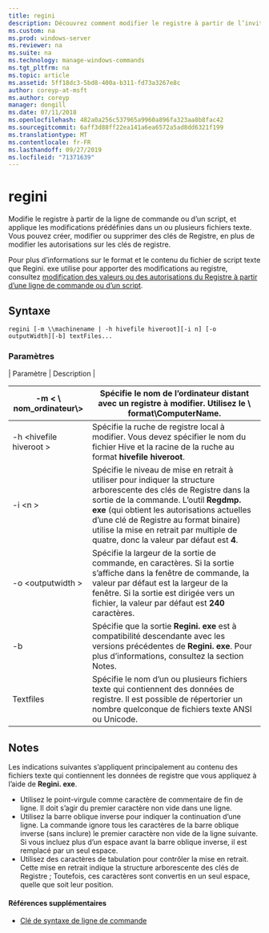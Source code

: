 ```yaml
---
title: regini
description: Découvrez comment modifier le registre à partir de l’invite de commandes ou à l’aide d’un script.
ms.custom: na
ms.prod: windows-server
ms.reviewer: na
ms.suite: na
ms.technology: manage-windows-commands
ms.tgt_pltfrm: na
ms.topic: article
ms.assetid: 5ff18dc3-5bd8-400a-b311-fd73a3267e8c
author: coreyp-at-msft
ms.author: coreyp
manager: dongill
ms.date: 07/11/2018
ms.openlocfilehash: 482a0a256c537965a9960a896fa323aa8b8fac42
ms.sourcegitcommit: 6aff3d88ff22ea141a6ea6572a5ad8dd6321f199
ms.translationtype: MT
ms.contentlocale: fr-FR
ms.lasthandoff: 09/27/2019
ms.locfileid: "71371639"
---
```

# <a name="regini"></a>regini

Modifie le registre à partir de la ligne de commande ou d’un script, et applique les modifications prédéfinies dans un ou plusieurs fichiers texte. Vous pouvez créer, modifier ou supprimer des clés de Registre, en plus de modifier les autorisations sur les clés de registre.

Pour plus d’informations sur le format et le contenu du fichier de script texte que Regini. exe utilise pour apporter des modifications au registre, consultez [modification des valeurs ou des autorisations du Registre à partir d’une ligne de commande ou d’un script](https://support.microsoft.com/help/264584/how-to-change-registry-values-or-permissions-from-a-command-line-or-a).

## <a name="syntax"></a>Syntaxe

```
regini [-m \\machinename | -h hivefile hiveroot][-i n] [-o outputWidth][-b] textFiles...
```

### <a name="parameters"></a>Paramètres

| Paramètre | Description |

|-m \< \\ nom_ordinateur\\>|Spécifie le nom de l’ordinateur distant avec un registre à modifier. Utilisez le  **\\ format\\ComputerName**.|
|---------------------|-|
|-h \<hivefile hiveroot >|Spécifie la ruche de registre local à modifier. Vous devez spécifier le nom du fichier Hive et la racine de la ruche au format **hivefile hiveroot**.|
|-i \<n >|Spécifie le niveau de mise en retrait à utiliser pour indiquer la structure arborescente des clés de Registre dans la sortie de la commande. L’outil **Regdmp. exe** (qui obtient les autorisations actuelles d’une clé de Registre au format binaire) utilise la mise en retrait par multiple de quatre, donc la valeur par défaut est **4**.|
|-o \<outputwidth >|Spécifie la largeur de la sortie de commande, en caractères. Si la sortie s’affiche dans la fenêtre de commande, la valeur par défaut est la largeur de la fenêtre. Si la sortie est dirigée vers un fichier, la valeur par défaut est **240** caractères.|
|-b|Spécifie que la sortie **Regini. exe** est à compatibilité descendante avec les versions précédentes de **Regini. exe**. Pour plus d’informations, consultez la section Notes.|
|Textfiles|Spécifie le nom d’un ou plusieurs fichiers texte qui contiennent des données de registre. Il est possible de répertorier un nombre quelconque de fichiers texte ANSI ou Unicode.|

## <a name="remarks"></a>Notes

Les indications suivantes s’appliquent principalement au contenu des fichiers texte qui contiennent les données de registre que vous appliquez à l’aide de **Regini. exe**.
-   Utilisez le point-virgule comme caractère de commentaire de fin de ligne. Il doit s’agir du premier caractère non vide dans une ligne.
-   Utilisez la barre oblique inverse pour indiquer la continuation d’une ligne. La commande ignore tous les caractères de la barre oblique inverse (sans inclure) le premier caractère non vide de la ligne suivante. Si vous incluez plus d’un espace avant la barre oblique inverse, il est remplacé par un seul espace.
-   Utilisez des caractères de tabulation pour contrôler la mise en retrait. Cette mise en retrait indique la structure arborescente des clés de Registre ; Toutefois, ces caractères sont convertis en un seul espace, quelle que soit leur position.

#### <a name="additional-references"></a>Références supplémentaires

-   [Clé de syntaxe de ligne de commande](command-line-syntax-key.md)